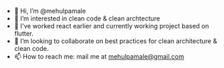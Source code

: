 - 👋 Hi, I’m @mehulpamale
- 👀 I’m interested in clean code & clean archtecture
- 🌱 I've worked react earlier and currently working project based on flutter.
- 💞️ I’m looking to collaborate on best practices for clean architecture & clean code.
- 📫 How to reach me: mail me at mehulpamale@gmail.com

<!---
mehulpamale/mehulpamale is a ✨ special ✨ repository because its `README.md` (this file) appears on your GitHub profile.
You can click the Preview link to take a look at your changes.
--->
